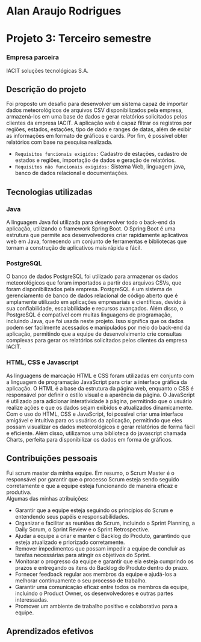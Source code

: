 # Alan Araujo Rodrigues

# Projeto 3: Terceiro semestre

### Empresa parceira  

IACIT soluções tecnológicas S.A.

## Descrição do projeto

Foi proposto um desafio para desenvolver um sistema capaz de importar dados meteorológicos de arquivos CSV disponibilizados pela empresa, armazená-los em uma base de dados e gerar relatórios solicitados pelos clientes da empresa IACIT. A aplicação web é capaz filtrar os registros por regiões, estados, estações, tipo de dado e ranges de datas, além de exibir as informações em formato de gráficos e cards. Por fim, é possível obter relatórios com base na pesquisa realizada.

 - `Requisitos funcionais exigidos:` Cadastro de estações, cadastro de estados e regiões, importação de dados e geração de relatórios.
 - `Requisitos não funcionais exigidos:` Sistema Web, linguagem java, banco de dados relacional e documentações.
 
 ## Tecnologias utilizadas
 
### Java
 
A linguagem Java foi utilizada para desenvolver todo o back-end da aplicação, utilizando o framework Spring Boot. O Spring Boot é uma estrutura que permite aos desenvolvedores criar rapidamente aplicativos web em Java, fornecendo um conjunto de ferramentas e bibliotecas que tornam a construção de aplicativos mais rápida e fácil.

### PostgreSQL

O banco de dados PostgreSQL foi utilizado para armazenar os dados meteorológicos que foram importados a partir dos arquivos CSVs, que foram disponibilizados pela empresa. PostgreSQL é um sistema de gerenciamento de banco de dados relacional de código aberto que é amplamente utilizado em aplicações empresariais e científicas, devido à sua confiabilidade, escalabilidade e recursos avançados. Além disso, o PostgreSQL é compatível com muitas linguagens de programação, incluindo Java, que foi usada neste projeto. Isso significa que os dados podem ser facilmente acessados e manipulados por meio do back-end da aplicação, permitindo que a equipe de desenvolvimento crie consultas complexas para gerar os relatórios solicitados pelos clientes da empresa IACIT.


### HTML, CSS e Javascript

As linguagens de marcação HTML e CSS foram utilizadas em conjunto com a linguagem de programação JavaScript para criar a interface gráfica da aplicação. O HTML é a base da estrutura da página web, enquanto o CSS é responsável por definir o estilo visual e a aparência da página. O JavaScript é utilizado para adicionar interatividade à página, permitindo que o usuário realize ações e que os dados sejam exibidos e atualizados dinamicamente.
Com o uso do HTML, CSS e JavaScript, foi possível criar uma interface amigável e intuitiva para os usuários da aplicação, permitindo que eles possam visualizar os dados meteorológicos e gerar relatórios de forma fácil e eficiente. Além disso, utilizamos uma biblioteca do javascript chamada Charts, perfeita para disponibilizar os dados em forma de gráficos.

## Contribuições pessoais

Fui scrum master da minha equipe. Em resumo, o Scrum Master é o responsável por garantir que o processo Scrum esteja sendo seguido corretamente e que a equipe esteja funcionando de maneira eficaz e produtiva.<br>
Algumas das minhas atribuições:
* Garantir que a equipe esteja seguindo os princípios do Scrum e entendendo seus papéis e responsabilidades.
* Organizar e facilitar as reuniões do Scrum, incluindo o Sprint Planning, a Daily Scrum, o Sprint Review e o Sprint Retrospective.
* Ajudar a equipe a criar e manter o Backlog do Produto, garantindo que esteja atualizado e priorizado corretamente.
* Remover impedimentos que possam impedir a equipe de concluir as tarefas necessárias para atingir os objetivos do Sprint.
* Monitorar o progresso da equipe e garantir que ela esteja cumprindo os prazos e entregando os itens do Backlog do Produto dentro do prazo.
* Fornecer feedback regular aos membros da equipe e ajudá-los a melhorar continuamente o seu processo de trabalho.
* Garantir uma comunicação eficaz entre todos os membros da equipe, incluindo o Product Owner, os desenvolvedores e outras partes interessadas.
* Promover um ambiente de trabalho positivo e colaborativo para a equipe.

## Aprendizados efetivos









 
 
 
 
 
 



